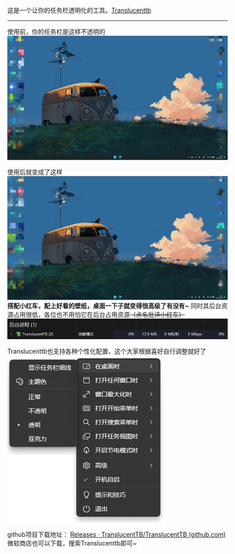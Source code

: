 这是一个让你的任务栏透明化的工具。[Translucenttb](https://github.com/TranslucentTB/TranslucentTB)

---
使用前，你的任务栏是这样不透明的
![image.png](./透明任务栏见过没？——Translucenttb.assert/1726921908421-caa41ad2-6c8f-4d2c-a079-e4c516532698.png)


使用后就变成了这样
![image.png](./透明任务栏见过没？——Translucenttb.assert/1726921781856-6db3bd1a-e7ef-4643-a0ba-15d730e9f9e9.png)
​
**搭配小红车，配上好看的壁纸，桌面一下子就变得很高级了有没有~**
同时其后台资源占用很低，各位也不用怕它在后台占用资源~~（点名批评小红车）~~
![image.png](./透明任务栏见过没？——Translucenttb.assert/1726922568021-91fc7fcd-5eed-456f-a4a5-4960e4a3d2a1.png)

Translucenttb也支持各种个性化配置，这个大家根据喜好自行调整就好了
![image.png](./透明任务栏见过没？——Translucenttb.assert/1726922296273-20da3903-0bb6-4a37-aaf9-422388bff8c2.png)

github项目下载地址：
[Releases · TranslucentTB/TranslucentTB (github.com)](https://github.com/TranslucentTB/TranslucentTB/releases)
微软商店也可以下载，搜索Translucenttb即可~

